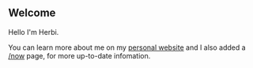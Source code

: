 ## Welcome

Hello I'm Herbi.

You can learn more about me on my [personal website](https://www.herbimarquez.com) and I also added a [/now](https://www.herbimarquez.com/now) page, for more up-to-date infomation.
